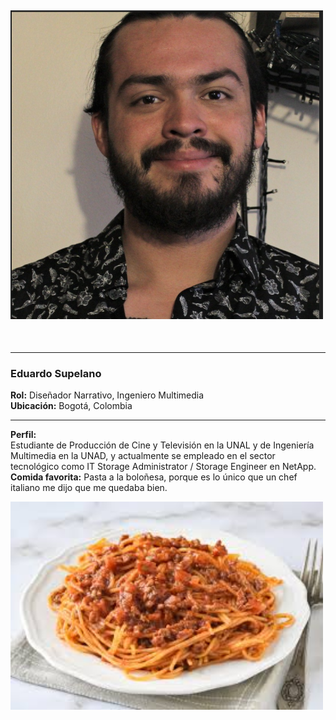 ## <img src="https://github.com/vanessa10r/Capibaras-Alegres/raw/main/Eduardo.supelano/foto%20de%20perfil.png?raw=true" alt="Imagen de Eduardo Nicolás" style="width:500px; height:auto;">
<br>

---

### Eduardo Supelano  
**Rol:** Diseñador Narrativo, Ingeniero Multimedia  
**Ubicación:** Bogotá, Colombia  

---
**Perfil:**  
Estudiante de Producción de Cine y Televisión en la UNAL y de Ingeniería Multimedia en la UNAD, y actualmente se empleado en el sector tecnológico como IT Storage Administrator / Storage Engineer en NetApp.
**Comida favorita:** Pasta a la boloñesa, porque es lo único que un chef italiano me dijo que me quedaba bien.
<br>

 <img src="https://github.com/vanessa10r/Capibaras-Alegres/blob/main/Eduardo.supelano/bolonesa.jpeg?raw=true" alt="Imagen de Eduardo Nicolás" style="width:500px; height:auto;">
